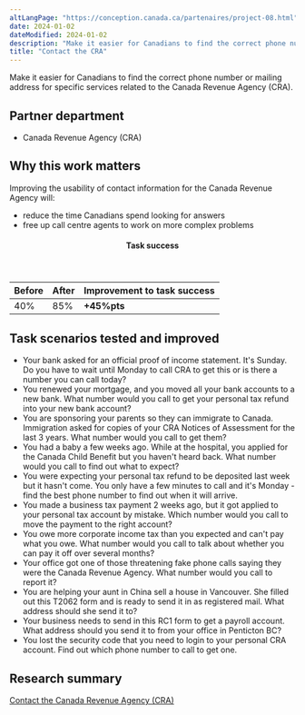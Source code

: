 ```yaml
---
altLangPage: "https://conception.canada.ca/partenaires/project-08.html"
date: 2024-01-02
dateModified: 2024-01-02
description: "Make it easier for Canadians to find the correct phone number or mailing address for specific services related to the Canada Revenue Agency (CRA)."
title: "Contact the CRA"
---
```

<p>Make it easier for Canadians to find the correct phone number or mailing address for specific services related to the Canada Revenue Agency (CRA).</p>
<h2>Partner department</h2>
<ul>
  <li>Canada Revenue Agency (CRA)</li>
</ul>
<h2>Why this work matters</h2>
<p>Improving the usability of contact information for the Canada Revenue Agency will: </p>
<ul class="lst-spcd">
  <li>reduce the time Canadians spend looking for answers</li>
  <li>free up call centre agents to work on more complex problems</li>
</ul>
<div class="row mrgn-tp-lg mrgn-bttm-lg">
  <div class="col-md-8">
    <div class="panel panel-success">
      <header class="panel-heading">
        <h4 class="panel-title text-center">Task success</h4>
      </header>
      <table class="table">
        <thead>
          <tr style="">
            <th scope="col" class="col-md-3">Before</th>
            <th scope="col" class="col-md-3">After</th>
            <th scope="col" class="col-md-6">Improvement to task success</th>
          </tr>
        </thead>
        <tbody>
          <tr>
            <td class="table-smnum">40%</td>
            <td class="table-smnum">85%</td>
            <td class="table-smnum"><span class="text-success"><strong>+45%pts</strong></span></td>
          </tr>
        </tbody>
      </table>
    </div>
  </div>
</div>
<h2>Task scenarios tested and improved</h2>
<ul class="lst-spcd">
  <li>Your bank asked for an official proof of income statement. It's Sunday. Do you have to wait until Monday to call CRA to get this or is there a number you can call today?</li>
  <li>You renewed your mortgage, and you moved all your bank accounts to a new bank. What number would you call to get your personal tax refund into your new bank account?</li>
  <li>You are sponsoring your parents so they can immigrate to Canada. Immigration asked for copies of your CRA Notices of Assessment for the last 3 years. What number would you call to get them?</li>
  <li>You had a baby a few weeks ago. While at the hospital, you applied for the Canada Child Benefit but you haven't heard back. What number would you call to find out what to expect?</li>
  <li>You were expecting your personal tax refund to be deposited last week but it hasn't come. You only have a few minutes to call and it's Monday
    - find the best phone number to find out when it will arrive.</li>
  <li>You made a business tax payment 2 weeks ago, but it got applied to your personal tax account by mistake. Which number would you call to move the payment to the right account?</li>
  <li>You owe more corporate income tax than you expected and can't pay what you owe. What number would you call to talk about whether you can pay it off over several months?</li>
  <li>Your office got one of those threatening fake phone calls saying they were the Canada Revenue Agency. What number would you call to report it?</li>
  <li>You are helping your aunt in China sell a house in Vancouver. She filled out this T2062 form and is ready to send it in as registered mail. What address should she send it to?</li>
  <li>Your business needs to send in this RC1 form to get a payroll account. What address should you send it to from your office in Penticton BC?</li>
  <li>You lost the security code that you need to login to your personal CRA account. Find out which phone number to call to get one.</li>
</ul>
<h2>Research summary</h2>
<p><a href="https://blog.canada.ca/research-summaries/cra-contact-us-research-summary.html">Contact the Canada Revenue Agency (CRA)</a></p>
